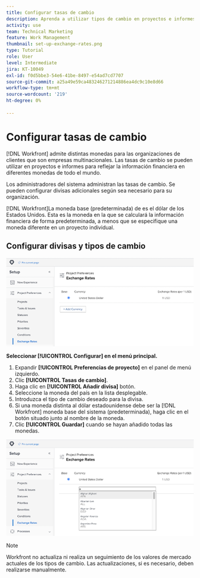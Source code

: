 ```yaml
---
title: Configurar tasas de cambio
description: Aprenda a utilizar tipos de cambio en proyectos e informes para reflejar la información financiera en diferentes monedas de todo el mundo.
activity: use
team: Technical Marketing
feature: Work Management
thumbnail: set-up-exchange-rates.png
type: Tutorial
role: User
level: Intermediate
jira: KT-10049
exl-id: f0d5bbe3-54e6-41be-8497-e54ad7cd7707
source-git-commit: a25a49e59ca483246271214886ea4dc9c10e8d66
workflow-type: tm+mt
source-wordcount: '219'
ht-degree: 0%

---
```


# Configurar tasas de cambio

[!DNL Workfront] admite distintas monedas para las organizaciones de clientes que son empresas multinacionales. Las tasas de cambio se pueden utilizar en proyectos e informes para reflejar la información financiera en diferentes monedas de todo el mundo.

Los administradores del sistema administran las tasas de cambio. Se pueden configurar divisas adicionales según sea necesario para su organización.

[!DNL Workfront]La moneda base (predeterminada) de es el dólar de los Estados Unidos. Esta es la moneda en la que se calculará la información financiera de forma predeterminada, a menos que se especifique una moneda diferente en un proyecto individual.

## Configurar divisas y tipos de cambio

![Una imagen de selección de tasas de cambio](assets/setting-up-finances-4.png)

**Seleccionar [!UICONTROL Configurar] en el menú principal.**

1. Expandir **[!UICONTROL Preferencias de proyecto]** en el panel de menú izquierdo.
1. Clic **[!UICONTROL Tasas de cambio]**.
1. Haga clic en **[!UICONTROL Añadir divisa]** botón.
1. Seleccione la moneda del país en la lista desplegable.
1. Introduzca el tipo de cambio deseado para la divisa.
1. Si una moneda distinta al dólar estadounidense debe ser la [!DNL Workfront] moneda base del sistema (predeterminada), haga clic en el botón situado junto al nombre de la moneda.
1. Clic **[!UICONTROL Guardar]** cuando se hayan añadido todas las monedas.

![Imagen de agregar una moneda a la lista de tipos de cambio](assets/setting-up-finances-5.png)

>[!NOTE]
>
>Workfront no actualiza ni realiza un seguimiento de los valores de mercado actuales de los tipos de cambio. Las actualizaciones, si es necesario, deben realizarse manualmente.
